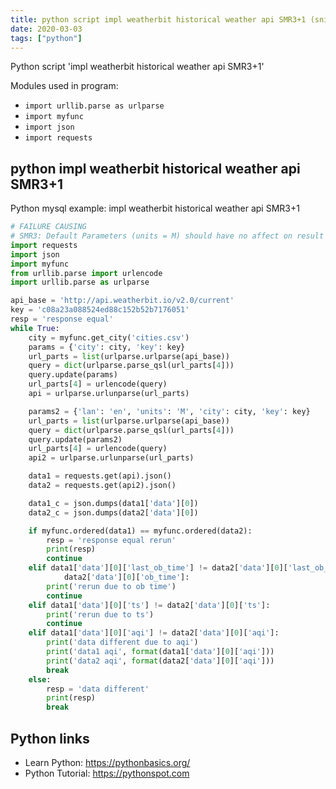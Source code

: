 ```yaml
---
title: python script impl weatherbit historical weather api SMR3+1 (snippet)
date: 2020-03-03
tags: ["python"]
---
```

Python script 'impl weatherbit historical weather api SMR3+1'


Modules used in program: 
* `import urllib.parse as urlparse`
* `import myfunc`
* `import json`
* `import requests`

## python impl weatherbit historical weather api SMR3+1

Python mysql example: impl weatherbit historical weather api SMR3+1

```python
# FAILURE CAUSING
# SMR3: Default Parameters (units = M) should have no affect on result
import requests
import json
import myfunc
from urllib.parse import urlencode
import urllib.parse as urlparse

api_base = 'http://api.weatherbit.io/v2.0/current'
key = 'c08a23a088524ed88c152b52b7176051'
resp = 'response equal'
while True:
    city = myfunc.get_city('cities.csv')
    params = {'city': city, 'key': key}
    url_parts = list(urlparse.urlparse(api_base))
    query = dict(urlparse.parse_qsl(url_parts[4]))
    query.update(params)
    url_parts[4] = urlencode(query)
    api = urlparse.urlunparse(url_parts)

    params2 = {'lan': 'en', 'units': 'M', 'city': city, 'key': key}
    url_parts = list(urlparse.urlparse(api_base))
    query = dict(urlparse.parse_qsl(url_parts[4]))
    query.update(params2)
    url_parts[4] = urlencode(query)
    api2 = urlparse.urlunparse(url_parts)

    data1 = requests.get(api).json()
    data2 = requests.get(api2).json()

    data1_c = json.dumps(data1['data'][0])
    data2_c = json.dumps(data2['data'][0])

    if myfunc.ordered(data1) == myfunc.ordered(data2):
        resp = 'response equal rerun'
        print(resp)
        continue
    elif data1['data'][0]['last_ob_time'] != data2['data'][0]['last_ob_time'] or data1['data'][0]['ob_time'] != \
            data2['data'][0]['ob_time']:
        print('rerun due to ob time')
        continue
    elif data1['data'][0]['ts'] != data2['data'][0]['ts']:
        print('rerun due to ts')
        continue
    elif data1['data'][0]['aqi'] != data2['data'][0]['aqi']:
        print('data different due to aqi')
        print('data1 aqi', format(data1['data'][0]['aqi']))
        print('data2 aqi', format(data2['data'][0]['aqi']))
        break
    else:
        resp = 'data different'
        print(resp)
        break


```

## Python links

- Learn Python: https://pythonbasics.org/
- Python Tutorial: https://pythonspot.com
